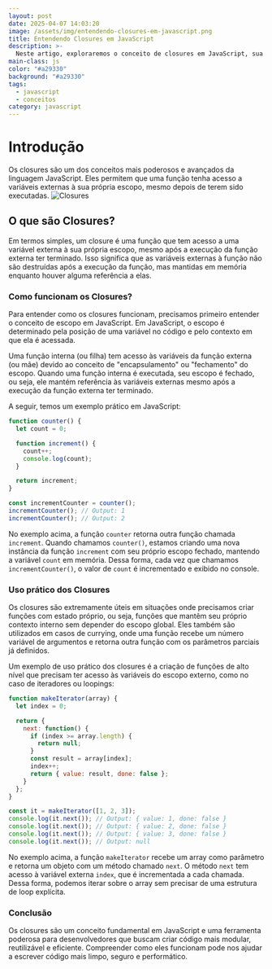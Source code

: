 ```yaml
---
layout: post
date: 2025-04-07 14:03:20
image: /assets/img/entendendo-closures-em-javascript.png
title: Entendendo Closures em JavaScript
description: >-
  Neste artigo, exploraremos o conceito de closures em JavaScript, sua importância e como eles podem ser úteis no desenvolvimento de aplicações web modernas.
main-class: js
color: "#a29330"
background: "#a29330"
tags:
  - javascript
  - conceitos
category: javascript
---
```


# Introdução
Os closures são um dos conceitos mais poderosos e avançados da linguagem JavaScript. Eles permitem que uma função tenha acesso a variáveis externas à sua própria escopo, mesmo depois de terem sido executadas.
![Closures](/assets/img/entendendo-closures-em-javascript.png)

## O que são Closures?
Em termos simples, um closure é uma função que tem acesso a uma variável externa à sua própria escopo, mesmo após a execução da função externa ter terminado. Isso significa que as variáveis externas à função não são destruídas após a execução da função, mas mantidas em memória enquanto houver alguma referência a elas.

### Como funcionam os Closures?
Para entender como os closures funcionam, precisamos primeiro entender o conceito de escopo em JavaScript. Em JavaScript, o escopo é determinado pela posição de uma variável no código e pelo contexto em que ela é acessada.

Uma função interna (ou filha) tem acesso às variáveis da função externa (ou mãe) devido ao conceito de "encapsulamento" ou "fechamento" do escopo. Quando uma função interna é executada, seu escopo é fechado, ou seja, ele mantém referência às variáveis externas mesmo após a execução da função externa ter terminado.

A seguir, temos um exemplo prático em JavaScript:

```javascript
function counter() {
  let count = 0;

  function increment() {
    count++;
    console.log(count);
  }

  return increment;
}

const incrementCounter = counter();
incrementCounter(); // Output: 1
incrementCounter(); // Output: 2
```

No exemplo acima, a função `counter` retorna outra função chamada `increment`. Quando chamamos `counter()`, estamos criando uma nova instância da função `increment` com seu próprio escopo fechado, mantendo a variável `count` em memória. Dessa forma, cada vez que chamamos `incrementCounter()`, o valor de `count` é incrementado e exibido no console.

### Uso prático dos Closures
Os closures são extremamente úteis em situações onde precisamos criar funções com estado próprio, ou seja, funções que mantêm seu próprio contexto interno sem depender do escopo global. Eles também são utilizados em casos de currying, onde uma função recebe um número variável de argumentos e retorna outra função com os parâmetros parciais já definidos.

Um exemplo de uso prático dos closures é a criação de funções de alto nível que precisam ter acesso às variáveis do escopo externo, como no caso de iteradores ou loopings:

```javascript
function makeIterator(array) {
  let index = 0;

  return {
    next: function() {
      if (index >= array.length) {
        return null;
      }
      const result = array[index];
      index++;
      return { value: result, done: false };
    }
  };
}

const it = makeIterator([1, 2, 3]);
console.log(it.next()); // Output: { value: 1, done: false }
console.log(it.next()); // Output: { value: 2, done: false }
console.log(it.next()); // Output: { value: 3, done: false }
console.log(it.next()); // Output: null
```

No exemplo acima, a função `makeIterator` recebe um array como parâmetro e retorna um objeto com um método chamado `next`. O método `next` tem acesso à variável externa `index`, que é incrementada a cada chamada. Dessa forma, podemos iterar sobre o array sem precisar de uma estrutura de loop explícita.

### Conclusão
Os closures são um conceito fundamental em JavaScript e uma ferramenta poderosa para desenvolvedores que buscam criar código mais modular, reutilizável e eficiente. Compreender como eles funcionam pode nos ajudar a escrever código mais limpo, seguro e performático.
